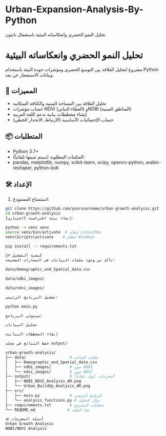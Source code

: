 # Urban-Expansion-Analysis-By-Python
تحليل النمو الحضري وانعكاساته البيئية باستعمال بايثون
# تحليل النمو الحضري وانعكاساته البيئية

مشروع لتحليل العلاقة بين التوسع الحضري ومؤشرات جودة البيئة باستخدام Python وبيانات الاستشعار عن بعد.

## 📌 المميزات

- تحليل العلاقة بين المساحة المبنية والكثافة السكانية
- حساب مؤشرات NDVI (الغطاء النباتي) وNDBI (المناطق المبنية)
- إنشاء مخططات بيانية تدعم اللغة العربية
- حساب الإحصائيات الأساسية (الارتباط، الانحدار الخطي)

## 📦 المتطلبات

- Python 3.7+
- المكتبات المطلوبة (سيتم تثبيتها تلقائياً):
- pandas, matplotlib, numpy, scikit-learn, scipy, opencv-python, arabic-reshaper, python-bidi


## 🛠️ الإعداد

1. استنساخ المستودع:
 ```bash
 git clone https://github.com/yourusername/urban-growth-analysis.git
 cd urban-growth-analysis
إنشاء بيئة افتراضية (اختياري):

python -m venv venv
source venv/bin/activate  # لنظام Linux/Mac
venv\Scripts\activate    # لنظام Windows

pip install -r requirements.txt

🏃‍♂️ كيفية التشغيل
تأكد من وجود ملفات البيانات في المسارات الصحيحة:

data/Demographic_and_Spatial_data.csv

data/ndbi_images/

data/ndvi_images/

تشغيل البرنامج الرئيسي:

python main.py

سيتولى البرنامج:

تحليل البيانات

إنشاء المخططات البيانية

حفظ النتائج في مجلد output/

urban-growth-analysis/
├── data/                   # ملفات البيانات
│   ├── Demographic_and_Spatial_data.csv
│   ├── ndbi_images/        # صور NDBI
│   └── ndvi_images/        # صور NDVI
├── output/                 # المخرجات (تولد تلقائياً)
│   ├── NDBI_NDVI_Analysis_AR.png
│   └── Urban_BuildUp_Analysis_AR.png
├── src/
│   ├── main.py             # البرنامج الرئيسي
│   └── analysis_functions.py # دوال التحليل
├── requirements.txt        # متطلبات المشروع
└── README.md              # هذا الملف

📊 أمثلة المخرجات
Urban Growth Analysis
NDBI/NDVI Analysis
